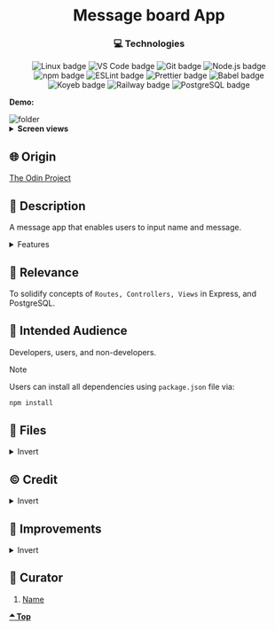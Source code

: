 <div align='center'>

# Message board App

</div>
<div align='center'>
    <h3>💻 Technologies</h3>
    <img src="https://img.shields.io/badge/Linux-FCC624?style=for-the-badge&logo=linux&logoColor=black" alt="Linux badge">
    <img src="https://img.shields.io/badge/VS_Code-007ACC?style=for-the-badge&logo=visual-studio-code&logoColor=white" alt="VS Code badge">
    <img src="https://img.shields.io/badge/Git-F05032?style=for-the-badge&logo=git&logoColor=white" alt="Git badge">
    <img src="https://img.shields.io/badge/Node.js-43853D?style=for-the-badge&logo=node.js&logoColor=white" alt="Node.js badge">
    <img src="https://img.shields.io/badge/npm-CB3837?style=for-the-badge&logo=npm&logoColor=white" alt="npm badge">
    <img src="https://img.shields.io/badge/ESLint-4B32C3?style=for-the-badge&logo=eslint&logoColor=white" alt="ESLint badge">
    <img src="https://img.shields.io/badge/Prettier-F7B93E?style=for-the-badge&logo=prettier&logoColor=black" alt="Prettier badge">
    <img src="https://img.shields.io/badge/Babel-F7B93E?style=for-the-badge&logo=babel&logoColor=black" alt="Babel badge">
<img src="https://img.shields.io/badge/Koyeb-527FFF?style=for-the-badge&logo=koyeb&logoColor=white" alt="Koyeb badge">
<img src="https://img.shields.io/badge/Railway-0B0D0E?style=for-the-badge&logo=railway&logoColor=white" alt="Railway badge">
<img src="https://img.shields.io/badge/PostgreSQL-336791?style=for-the-badge&logo=postgresql&logoColor=white" alt="PostgreSQL badge">
    <!-- <h4><a href="https://asdacosta.github.io/###/">Live Preview</a></h4> -->
</div>

**Demo:**

<img src="./readme-assets/folder.png" alt="folder">
<!-- ![Live Demo](./readme-assets/) -->

<details>

**<summary>Screen views</summary>**

**Desktop View:**

<!-- <img src="./readme-assets/desktop.png" alt="desktop view"> -->
<br>

**Tablet View:**

<!-- <img src="./readme-assets/tablet.png" alt="desktop view"> -->
<br>

**Mobile View:**

<img src="./readme-assets/mobile.png" alt="desktop view">

</details>

## 🌐 Origin

[The Odin Project](https://www.theodinproject.com/)

## 📝 Description

A message app that enables users to input name and message.

<details>
<summary>Features</summary>

- ### Insert and view message.

</details>

## 🎯 Relevance

To solidify concepts of `Routes, Controllers, Views` in Express, and PostgreSQL.

## 👥 Intended Audience

Developers, users, and non-developers.

> [!NOTE]
> Users can install all dependencies using `package.json` file via:
>
> ```bash
> npm install
> ```

## 📂 Files

<details>
<summary>Invert</summary>

| File              | Description                                               |
| ----------------- | --------------------------------------------------------- |
| `controllers/*`   | Functions that handle routes.                             |
| `src/index.js`    | The main JavaScript entry point that bundling begins.     |
| `db/*`            | Database files.                                           |
| `view/*`          | EJS files.                                                |
| `Procfile`        | Config for Koyeb.                                         |
| `app.js`          | Index app.                                                |
| `package*`        | Contains details of project and dependencies versions.    |
| `readme-assets/*` | Live demo and different screen views used in `README.md`. |

</details>

## ©️ Credit

<details>
<summary>Invert</summary>

| File | Description |
| ---- | ----------- |

</details>

## 🔄 Improvements

<details>
<summary>Invert</summary>

- [ ] Enable editing
- [ ] Add profile pic

</details>

## 👤 Curator

1. [Name](https://github.com/asdacosta)

**[🞁 Top](#message-board-app)**
